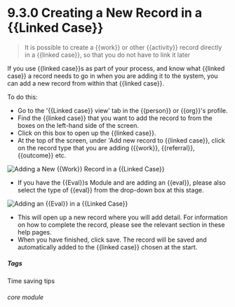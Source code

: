 #    9.3.0 Creating a New Record in a {{Linked Case}}

> It is possible to create a {{work}} or other {{activity}} record directly in a {{linked case}}, so that you do not have to link it later

If you use {{linked case}}s as part of your process, and know what {{linked case}} a record needs to go in when you are adding it to the system, you can add a new record from within that {{linked case}}.

To do this:

- Go to the '{{Linked case}} view' tab in the {{person}} or {{org}}'s profile.
- Find the {{linked case}} that you want to add the record to from the boxes on the left-hand side of the screen. 
- Click on this box to open up the {{linked case}}.
- At the top of the screen, under 'Add new record to {{linked case}}, click on the record type that you are adding ({{work}}, {{referral}}, {{outcome}} etc.

![Adding a New {{Work}} Record in a {{Linked Case}}](9.3.0a.png)

- If you have the {{Eval}}s Module and are adding an {{eval}}, please also select the type of {{eval}} from the drop-down box at this stage. 

![Adding an {{Eval}} in a {{Linked Case}}](9.3.0b.png)

- This will open up a new record where you will add detail. For information on how to complete the record, please see the relevant section in these help pages.
- When you have finished, click save. The record will be saved and automatically added to the {{linked case}} chosen at the start. 


##### Tags
Time saving tips

###### core module
